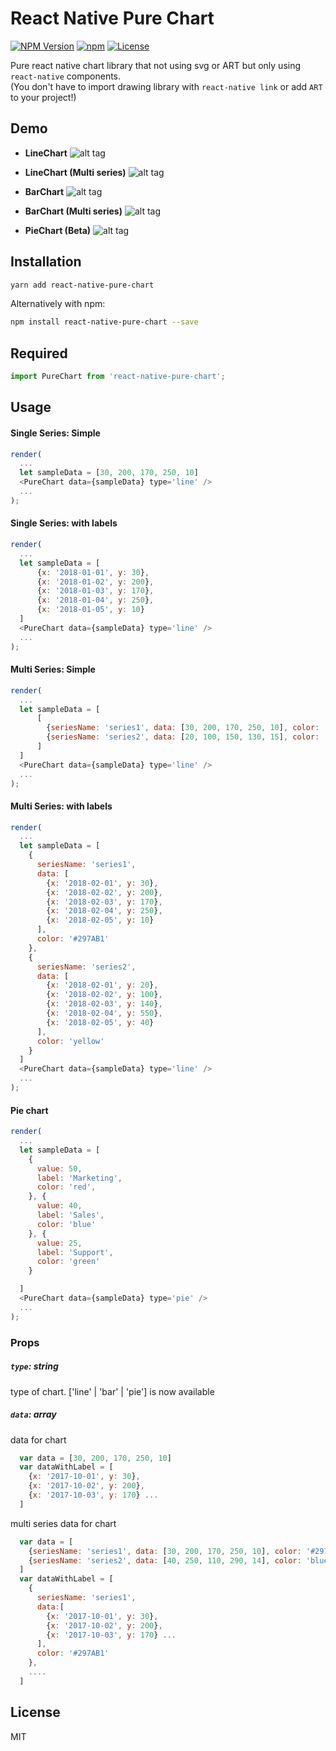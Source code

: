 # React Native Pure Chart
[![NPM Version](https://img.shields.io/npm/v/react-native-pure-chart.svg?style=flat)](https://www.npmjs.org/package/react-native-pure-chart)
[![npm](https://img.shields.io/npm/dm/react-native-pure-chart.svg?style=flat)](https://www.npmjs.org/package/react-native-pure-chart)
[![License](http://img.shields.io/npm/l/react-native-pure-chart.svg?style=flat)](https://raw.githubusercontent.com/somonus/react-native-pure-chart/master/LICENSE.md)

Pure react native chart library that not using svg or ART but only using `react-native` components.<br/>(You don't have to import drawing library with `react-native link` or add `ART` to your project!)
<br/>
## Demo

- **LineChart**
![alt tag](https://raw.githubusercontent.com/oksktank/react-native-pure-chart/master/examples/line.jpeg)

- **LineChart (Multi series)**
![alt tag](https://raw.githubusercontent.com/oksktank/react-native-pure-chart/master/examples/multiseries_line.jpeg)

- **BarChart**
![alt tag](https://raw.githubusercontent.com/oksktank/react-native-pure-chart/master/examples/bar.jpeg)

- **BarChart (Multi series)**
![alt tag](https://raw.githubusercontent.com/oksktank/react-native-pure-chart/master/examples/multiseries_bar.jpeg)

- **PieChart (Beta)**
![alt tag](https://raw.githubusercontent.com/oksktank/react-native-pure-chart/master/examples/pie.png)

## Installation



```bash
yarn add react-native-pure-chart
```

Alternatively with npm:
```bash
npm install react-native-pure-chart --save
```
## Required
```js
import PureChart from 'react-native-pure-chart';
```

## Usage

#### Single Series: Simple
```js
render(
  ...
  let sampleData = [30, 200, 170, 250, 10]
  <PureChart data={sampleData} type='line' />
  ...
);
```


#### Single Series: with labels

```js
render(
  ...
  let sampleData = [
      {x: '2018-01-01', y: 30},
      {x: '2018-01-02', y: 200},
      {x: '2018-01-03', y: 170},
      {x: '2018-01-04', y: 250},
      {x: '2018-01-05', y: 10}
  ]
  <PureChart data={sampleData} type='line' />
  ...
);
```
#### Multi Series: Simple
```js
render(
  ...
  let sampleData = [
      [
        {seriesName: 'series1', data: [30, 200, 170, 250, 10], color: '#297AB1'},
        {seriesName: 'series2', data: [20, 100, 150, 130, 15], color: 'yellow'}
      ]
  ]
  <PureChart data={sampleData} type='line' />
  ...
);
```
#### Multi Series: with labels
```js
render(
  ...
  let sampleData = [
    {
      seriesName: 'series1',
      data: [
        {x: '2018-02-01', y: 30},
        {x: '2018-02-02', y: 200},
        {x: '2018-02-03', y: 170},
        {x: '2018-02-04', y: 250},
        {x: '2018-02-05', y: 10}
      ],
      color: '#297AB1'
    },
    {
      seriesName: 'series2',
      data: [
        {x: '2018-02-01', y: 20},
        {x: '2018-02-02', y: 100},
        {x: '2018-02-03', y: 140},
        {x: '2018-02-04', y: 550},
        {x: '2018-02-05', y: 40}
      ],
      color: 'yellow'
    }
  ]
  <PureChart data={sampleData} type='line' />
  ...
);
```
#### Pie chart
```js
render(
  ...
  let sampleData = [
    {
      value: 50,
      label: 'Marketing',
      color: 'red',
    }, {
      value: 40,
      label: 'Sales',
      color: 'blue'
    }, {
      value: 25,
      label: 'Support',
      color: 'green'
    }

  ]
  <PureChart data={sampleData} type='pie' />
  ...
);
```

### Props

##### `type`: string
type of chart. ['line' | 'bar' | 'pie'] is now available

##### `data`: array
data for chart 
```js 
  var data = [30, 200, 170, 250, 10] 
  var dataWithLabel = [
    {x: '2017-10-01', y: 30}, 
    {x: '2017-10-02', y: 200}, 
    {x: '2017-10-03', y: 170} ... 
  ]
```

multi series data for chart 
```js 
  var data = [
    {seriesName: 'series1', data: [30, 200, 170, 250, 10], color: '#297AB1'},
    {seriesName: 'series2', data: [40, 250, 110, 290, 14], color: 'blue'}
  ]
  var dataWithLabel = [
    {
      seriesName: 'series1',
      data:[
        {x: '2017-10-01', y: 30}, 
        {x: '2017-10-02', y: 200}, 
        {x: '2017-10-03', y: 170} ...
      ],
      color: '#297AB1'
    },
    .... 
  ]
```
## License
MIT
